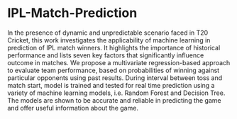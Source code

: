 # IPL-Match-Prediction
In the presence of dynamic and unpredictable scenario faced in T20 Cricket, this work
investigates the applicability of machine learning in prediction of IPL match winners. It
highlights the importance of historical performance and lists seven key factors that
significantly influence outcome in matches. We propose a multivariate regression-based
approach to evaluate team performance, based on probabilities of winning against
particular opponents using past results. During interval between toss and match start,
model is trained and tested for real time prediction using a variety of machine learning
models, i.e. Random Forest and Decision Tree. The models are shown to be accurate and
reliable in predicting the game and offer useful information about the game.
